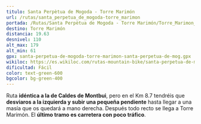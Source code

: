 ```yaml
---
titulo: Santa Perpètua de Mogoda - Torre Marimón
url: /rutas/santa_perpetua_de_mogoda-torre_marimon
portada: /Rutas/Santa Perpètua de Mogoda - Torre Marimón/Torre_Marimon_1.jpg
destino: Torre Marimón
distancia: 19.63
desnivel: 110
alt_max: 179
alt_min: 61
gpx: santa-perpetua-de-mogoda-torre-marimon-santa-perpetua-de-mog.gpx
wikiloc: https://es.wikiloc.com/rutas-mountain-bike/santa-perpetua-de-mogoda-torre-marimon-santa-perpetua-de-mogoda-70907270
dificultad: Fácil
color: text-green-600
bgcolor: bg-green-400
---
```


Ruta **idéntica a la de Caldes de Montbui**, pero en el Km 8.7 tendréis que **desviaros a la izquierda y subir una pequeña pendiente** hasta llegar a una masía que os quedará a mano derecha. Después todo recto se llega a Torre Marimón. El **último tramo es carretera con poco tráfico**.